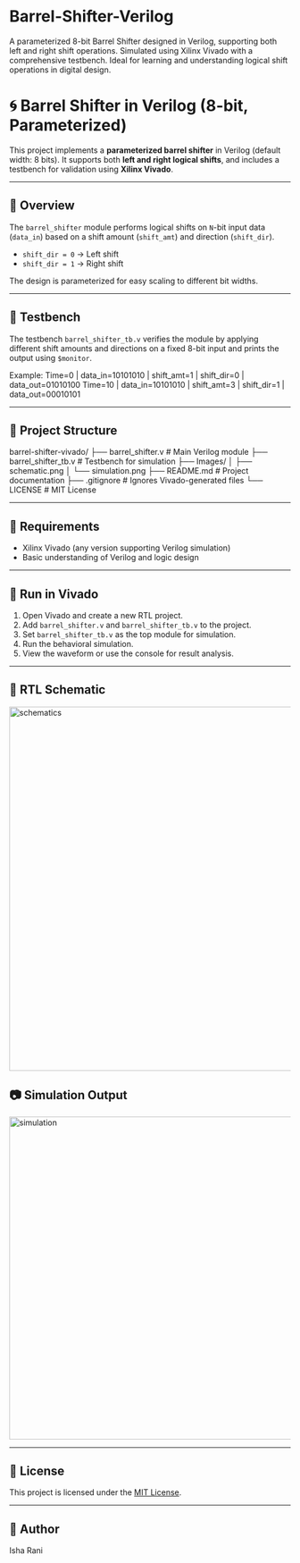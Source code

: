 # Barrel-Shifter-Verilog
A parameterized 8-bit Barrel Shifter designed in Verilog, supporting both left and right shift operations. Simulated using Xilinx Vivado with a comprehensive testbench. Ideal for learning and understanding logical shift operations in digital design.
# 🌀 Barrel Shifter in Verilog (8-bit, Parameterized)

This project implements a **parameterized barrel shifter** in Verilog (default width: 8 bits). It supports both **left and right logical shifts**, and includes a testbench for validation using **Xilinx Vivado**.

---

## 📐 Overview

The `barrel_shifter` module performs logical shifts on `N`-bit input data (`data_in`) based on a shift amount (`shift_amt`) and direction (`shift_dir`).

- `shift_dir = 0` → Left shift  
- `shift_dir = 1` → Right shift

The design is parameterized for easy scaling to different bit widths.

---

## 🧪 Testbench

The testbench `barrel_shifter_tb.v` verifies the module by applying different shift amounts and directions on a fixed 8-bit input and prints the output using `$monitor`.

Example:
Time=0 | data_in=10101010 | shift_amt=1 | shift_dir=0 | data_out=01010100
Time=10 | data_in=10101010 | shift_amt=3 | shift_dir=1 | data_out=00010101

---

## 📁 Project Structure

barrel-shifter-vivado/
├── barrel_shifter.v # Main Verilog module
├── barrel_shifter_tb.v # Testbench for simulation
├── Images/
│   ├── schematic.png
│   └── simulation.png
├── README.md # Project documentation
├── .gitignore # Ignores Vivado-generated files
└── LICENSE # MIT License

---

## 🧰 Requirements

- Xilinx Vivado (any version supporting Verilog simulation)
- Basic understanding of Verilog and logic design

---

## 🚀 Run in Vivado

1. Open Vivado and create a new RTL project.
2. Add `barrel_shifter.v` and `barrel_shifter_tb.v` to the project.
3. Set `barrel_shifter_tb.v` as the top module for simulation.
4. Run the behavioral simulation.
5. View the waveform or use the console for result analysis.

---

## 🧾 RTL Schematic

<img width="1499" height="652" alt="schematics" src="https://github.com/user-attachments/assets/fced6c06-09d1-46a5-9bd9-c63e89253152" />

## 📷 Simulation Output

<img width="1489" height="578" alt="simulation" src="https://github.com/user-attachments/assets/570a9a9f-aac2-4dd9-a9b0-7eeff954ea32" />

---

## 📜 License

This project is licensed under the [MIT License](LICENSE).

---

## 🙌 Author

Isha Rani
